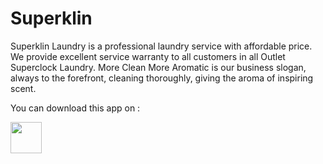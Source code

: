 Superklin
=========

Superklin Laundry is a professional laundry service with affordable price. We provide excellent service warranty to all customers in all Outlet Superclock Laundry. More Clean More Aromatic is our business slogan, always to the forefront, cleaning thoroughly, giving the aroma of inspiring scent.

You can download this app on :

<a href="https://play.google.com/store/apps/details?id=id.superklinlaundry" target="_blank"><img src="https://www.gstatic.com/android/market_images/web/play_one_bar_logo_2x.png" style="width:1OOpx; height:50px"></a>
